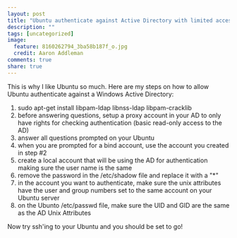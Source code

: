 ```yaml
---
layout: post
title: "Ubuntu authenticate against Active Directory with limited access"
description: ""
tags: [uncategorized]
image:
  feature: 8160262794_3ba58b187f_o.jpg
  credit: Aaron Addleman
comments: true
share: true
---
```



<p>This is why I like Ubuntu so much. Here are my steps on how to allow Ubuntu authenticate against a Windows Active Directory:
</p>
<ol>
<li>sudo apt-get install libpam-ldap libnss-ldap libpam-cracklib</li>
<li>before answering questions, setup a proxy account in your AD to only have rights for checking authentication (basic read-only access to the AD)</li>
<li>answer all questions prompted on your Ubuntu</li>
<li>when you are prompted for a bind account, use the account you created in step #2</li>
<li>create a local account that will be using the AD for authentication making sure the user name is the same</li>
<li>remove the password in the /etc/shadow file and replace it with a "*"</li>
<li>in the account you want to authenticate, make sure the unix attributes have the user and group numbers set to the same account on your Ubuntu server</li>
<li>on the Ubunto /etc/passwd file, make sure the UID and GID are the same as the AD Unix Attributes</li>
</ol>
Now try ssh'ing to your Ubuntu and you should be set to go!
